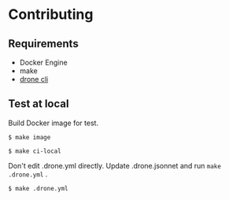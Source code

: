 # Contributing

## Requirements

* Docker Engine
* make
* [drone cli](https://github.com/drone/drone-cli)

## Test at local

Build Docker image for test.

```console
$ make image
```

```console
$ make ci-local
```

Don't edit .drone.yml directly.
Update .drone.jsonnet and run `make .drone.yml` .

```console
$ make .drone.yml
```
